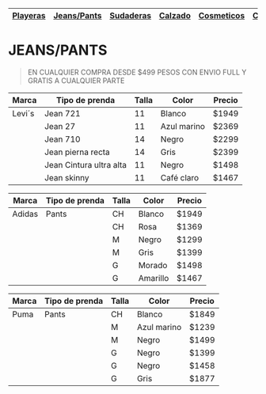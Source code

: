 | [Playeras](./playeras.md) | [Jeans/Pants](./jeans.md) | [Sudaderas](./sudaderas.md) | [Calzado](./calzado.md) | [Cosmeticos](./cosmeticos.md) | [Contacto](./contacto.md) |
|---------------------------|---------------------------|-----------------------------|-------------------------|-------------------------------|---------------------------|
# JEANS/PANTS
> EN CUALQUIER COMPRA DESDE $499 PESOS CON ENVIO FULL Y GRATIS A CUALQUIER PARTE 


| Marca | Tipo de prenda |Talla | Color | Precio | 
|-------|----------------|-------|------|--------|
| Levi´s  | Jean 721 | 11 | Blanco | $1949 | 
|      | Jean 27 | 11 | Azul marino | $2369 | 
|      | Jean 710 | 14 | Negro |  $2299 | 
|      | Jean pierna recta | 14 | Gris | $2399 | 
|      | Jean Cintura ultra alta | 11 | Negro | $1498 | 
|      | Jean skinny | 11 | Café claro | $1467 | 

| Marca | Tipo de prenda |Talla | Color | Precio | 
|-------|----------------|-------|------|--------|
| Adidas | Pants | CH | Blanco | $1949 | 
|      |  | CH | Rosa| $1369 | 
|      |  | M | Negro |  $1299 | 
|      |  | M | Gris | $1399 | 
|      |  | G | Morado| $1498 | 
|      |  | G | Amarillo | $1467 | 

| Marca | Tipo de prenda |Talla | Color | Precio | 
|-------|----------------|-------|------|--------|
| Puma | Pants | CH | Blanco | $1849 | 
|      |  | M | Azul marino | $1239 | 
|      |  | M | Negro |  $1499 | 
|      |  | G | Negro | $1399 | 
|      |  | G | Negro | $1458 | 
|      |  | G | Gris | $1877 | 
